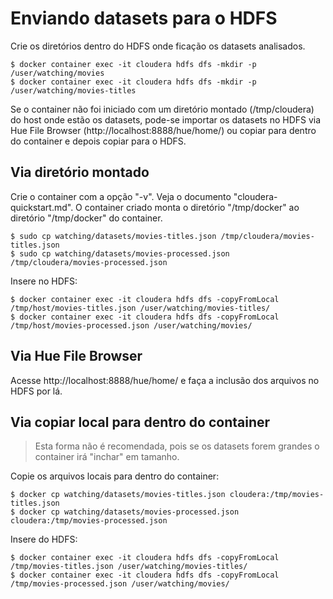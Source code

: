 # Enviando datasets para o HDFS

Crie os diretórios dentro do HDFS onde ficação os datasets analisados.

```shell
$ docker container exec -it cloudera hdfs dfs -mkdir -p /user/watching/movies
$ docker container exec -it cloudera hdfs dfs -mkdir -p /user/watching/movies-titles
```

Se o container não foi iniciado com um diretório montado (/tmp/cloudera) do host onde estão os datasets, pode-se importar os datasets no HDFS via Hue File Browser (http://localhost:8888/hue/home/) ou copiar para dentro do container e depois copiar para o HDFS.


## Via diretório montado

Crie o container com a opção "-v". Veja o documento "cloudera-quickstart.md". O container criado monta o diretório "/tmp/docker" ao diretório "/tmp/docker" do container.

```shell
$ sudo cp watching/datasets/movies-titles.json /tmp/cloudera/movies-titles.json
$ sudo cp watching/datasets/movies-processed.json /tmp/cloudera/movies-processed.json
```

Insere no HDFS:

```shell
$ docker container exec -it cloudera hdfs dfs -copyFromLocal /tmp/host/movies-titles.json /user/watching/movies-titles/
$ docker container exec -it cloudera hdfs dfs -copyFromLocal /tmp/host/movies-processed.json /user/watching/movies/
```

## Via Hue File Browser

Acesse http://localhost:8888/hue/home/ e faça a inclusão dos arquivos no HDFS por lá.

## Via copiar local para dentro do container

> Esta forma não é recomendada, pois se os datasets forem grandes o container irá "inchar" em tamanho.

Copie os arquivos locais para dentro do container:

```shell
$ docker cp watching/datasets/movies-titles.json cloudera:/tmp/movies-titles.json
$ docker cp watching/datasets/movies-processed.json cloudera:/tmp/movies-processed.json
```

Insere do HDFS:

```shell
$ docker container exec -it cloudera hdfs dfs -copyFromLocal /tmp/movies-titles.json /user/watching/movies-titles/
$ docker container exec -it cloudera hdfs dfs -copyFromLocal /tmp/movies-processed.json /user/watching/movies/
```
